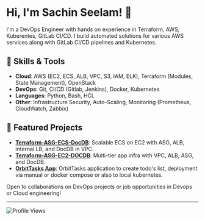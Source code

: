 # Hi, I'm Sachin Seelam! 👋

I'm a DevOps Engineer with hands on experience in Terraform, AWS, Kuberentes, GitLab CI/CD. I build automated solutions for various AWS services along with GitLab CI/CD pipelines and Kubernetes.

## 🔧 Skills & Tools
- **Cloud**: AWS (EC2, ECS, ALB, VPC, S3, IAM, ELK), Terraform (Modules, State Management), OpenStack
- **DevOps**: Git, CI/CD (Gitlab, Jenkins), Docker, Kubernetes
- **Languages**: Python, Bash, HCL
- **Other**: Infrastructure Security, Auto-Scaling, Monitoring (Prometheus, CloudWatch, Zabbix)

## 🚀 Featured Projects
- **[Terraform-ASG-ECS-DocDB](https://github.com/devopse2e/Terraform-ASG-ECS-DocDB)**: Scalable ECS on EC2 with ASG, ALB, internal LB, and DocDB in VPC.
- **[Terraform-ASG-EC2-DOCDB](https://github.com/devopse2e/Terraform-ASG-EC2-DOCDB)**: Multi-tier app infra with VPC, ALB, ASG, and DocDB.
- **[OrbitTasks App](https://github.com/devopse2e/Orbittasks-V1)**: OrbitTasks application to create todo's list, deployment via manual or docker compose or also to local kubernetes.



Open to collaborations on DevOps projects or job opportunities in Devops or Cloud engineering!

---

![Profile Views](https://komarev.com/ghpvc/?username=devopse2e&color=brightgreen)
